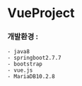 # VueProject

### 개발환경 :
    - java8
    - springboot2.7.7
    - bootstrap
    - vue.js
    - MariaDB10.2.8
